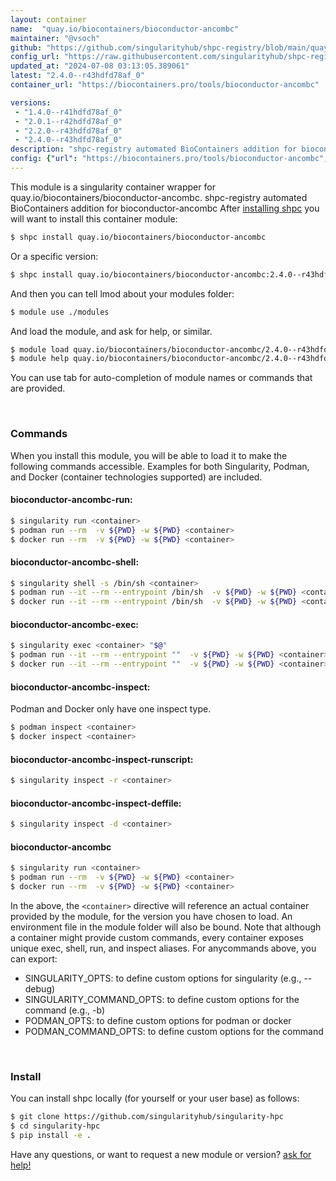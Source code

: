 ```yaml
---
layout: container
name:  "quay.io/biocontainers/bioconductor-ancombc"
maintainer: "@vsoch"
github: "https://github.com/singularityhub/shpc-registry/blob/main/quay.io/biocontainers/bioconductor-ancombc/container.yaml"
config_url: "https://raw.githubusercontent.com/singularityhub/shpc-registry/main/quay.io/biocontainers/bioconductor-ancombc/container.yaml"
updated_at: "2024-07-08 03:13:05.389061"
latest: "2.4.0--r43hdfd78af_0"
container_url: "https://biocontainers.pro/tools/bioconductor-ancombc"

versions:
 - "1.4.0--r41hdfd78af_0"
 - "2.0.1--r42hdfd78af_0"
 - "2.2.0--r43hdfd78af_0"
 - "2.4.0--r43hdfd78af_0"
description: "shpc-registry automated BioContainers addition for bioconductor-ancombc"
config: {"url": "https://biocontainers.pro/tools/bioconductor-ancombc", "maintainer": "@vsoch", "description": "shpc-registry automated BioContainers addition for bioconductor-ancombc", "latest": {"2.4.0--r43hdfd78af_0": "sha256:ff823a0fe77ae7d68910b51dbcfadf4e91d59dae013616c5fb98ea11c0e05f7a"}, "tags": {"1.4.0--r41hdfd78af_0": "sha256:5bd373b2bd5ddd730d45b05e188f912ec43bf8dd993cc08ff3ec10328d0a990f", "2.0.1--r42hdfd78af_0": "sha256:15d8d1398cc6d6d966c81e498e4956dbb994541e3141bf6c0d43117810981caa", "2.2.0--r43hdfd78af_0": "sha256:2090bcd06a37bc289f89cea413dcfb3f4c1f3e6c2f48c1c3b332f93a1107c059", "2.4.0--r43hdfd78af_0": "sha256:ff823a0fe77ae7d68910b51dbcfadf4e91d59dae013616c5fb98ea11c0e05f7a"}, "docker": "quay.io/biocontainers/bioconductor-ancombc"}
---
```


This module is a singularity container wrapper for quay.io/biocontainers/bioconductor-ancombc.
shpc-registry automated BioContainers addition for bioconductor-ancombc
After [installing shpc](#install) you will want to install this container module:


```bash
$ shpc install quay.io/biocontainers/bioconductor-ancombc
```

Or a specific version:

```bash
$ shpc install quay.io/biocontainers/bioconductor-ancombc:2.4.0--r43hdfd78af_0
```

And then you can tell lmod about your modules folder:

```bash
$ module use ./modules
```

And load the module, and ask for help, or similar.

```bash
$ module load quay.io/biocontainers/bioconductor-ancombc/2.4.0--r43hdfd78af_0
$ module help quay.io/biocontainers/bioconductor-ancombc/2.4.0--r43hdfd78af_0
```

You can use tab for auto-completion of module names or commands that are provided.

<br>

### Commands

When you install this module, you will be able to load it to make the following commands accessible.
Examples for both Singularity, Podman, and Docker (container technologies supported) are included.

#### bioconductor-ancombc-run:

```bash
$ singularity run <container>
$ podman run --rm  -v ${PWD} -w ${PWD} <container>
$ docker run --rm  -v ${PWD} -w ${PWD} <container>
```

#### bioconductor-ancombc-shell:

```bash
$ singularity shell -s /bin/sh <container>
$ podman run --it --rm --entrypoint /bin/sh  -v ${PWD} -w ${PWD} <container>
$ docker run --it --rm --entrypoint /bin/sh  -v ${PWD} -w ${PWD} <container>
```

#### bioconductor-ancombc-exec:

```bash
$ singularity exec <container> "$@"
$ podman run --it --rm --entrypoint ""  -v ${PWD} -w ${PWD} <container> "$@"
$ docker run --it --rm --entrypoint ""  -v ${PWD} -w ${PWD} <container> "$@"
```

#### bioconductor-ancombc-inspect:

Podman and Docker only have one inspect type.

```bash
$ podman inspect <container>
$ docker inspect <container>
```

#### bioconductor-ancombc-inspect-runscript:

```bash
$ singularity inspect -r <container>
```

#### bioconductor-ancombc-inspect-deffile:

```bash
$ singularity inspect -d <container>
```



#### bioconductor-ancombc

```bash
$ singularity run <container>
$ podman run --rm  -v ${PWD} -w ${PWD} <container>
$ docker run --rm  -v ${PWD} -w ${PWD} <container>
```


In the above, the `<container>` directive will reference an actual container provided
by the module, for the version you have chosen to load. An environment file in the
module folder will also be bound. Note that although a container
might provide custom commands, every container exposes unique exec, shell, run, and
inspect aliases. For anycommands above, you can export:

 - SINGULARITY_OPTS: to define custom options for singularity (e.g., --debug)
 - SINGULARITY_COMMAND_OPTS: to define custom options for the command (e.g., -b)
 - PODMAN_OPTS: to define custom options for podman or docker
 - PODMAN_COMMAND_OPTS: to define custom options for the command

<br>

### Install

You can install shpc locally (for yourself or your user base) as follows:

```bash
$ git clone https://github.com/singularityhub/singularity-hpc
$ cd singularity-hpc
$ pip install -e .
```

Have any questions, or want to request a new module or version? [ask for help!](https://github.com/singularityhub/singularity-hpc/issues)